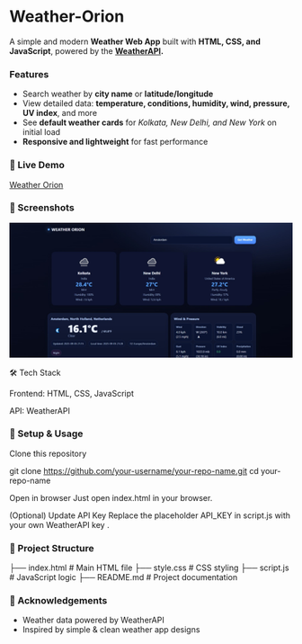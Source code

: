 # Weather-Orion

A simple and modern **Weather Web App** built with **HTML, CSS, and JavaScript**, powered by the **[WeatherAPI](https://www.weatherapi.com/).**

### Features
- Search weather by **city name** or **latitude/longitude**
- View detailed data: **temperature, conditions, humidity, wind, pressure, UV index**, and more
- See **default weather cards** for *Kolkata, New Delhi, and New York* on initial load
- **Responsive and lightweight** for fast performance


### 🚀 Live Demo
[Weather Orion](https://parthajit3080.github.io/Weather-Orion/)



### 📸 Screenshots

[![Weather App Screenshot](Image1.jpg)](https://parthajit3080.github.io/Weather-Orion/)

🛠️ Tech Stack

Frontend: HTML, CSS, JavaScript

API: WeatherAPI

### 🔧 Setup & Usage

Clone this repository

git clone https://github.com/your-username/your-repo-name.git
cd your-repo-name


Open in browser
Just open index.html in your browser.

(Optional) Update API Key
Replace the placeholder API_KEY in script.js with your own WeatherAPI key
.

### 📂 Project Structure
├── index.html       # Main HTML file
├── style.css        # CSS styling
├── script.js        # JavaScript logic
├── README.md        # Project documentation

### 🙌 Acknowledgements

- Weather data powered by WeatherAPI
- Inspired by simple & clean weather app designs
